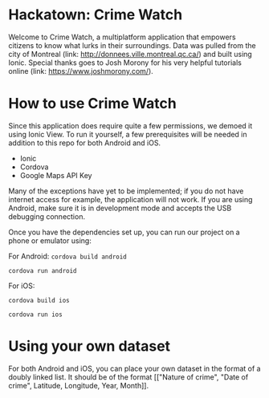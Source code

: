# Hackatown: Crime Watch

Welcome to Crime Watch, a multiplatform application that empowers citizens to know what lurks in their surroundings. Data was pulled from the city of Montreal (link: http://donnees.ville.montreal.qc.ca/) and built using Ionic. Special thanks goes to Josh Morony for his very helpful tutorials online (link: https://www.joshmorony.com/).

# How to use Crime Watch
Since this application does require quite a few permissions, we demoed it using Ionic View. To run it yourself, a few prerequisites will be needed in addition to this repo for both Android and iOS.

- Ionic
- Cordova
- Google Maps API Key

Many of the exceptions have yet to be implemented; if you do not have internet access for example, the application will not work. If you are using Android, make sure it is in development mode and accepts the USB debugging connection.

Once you have the dependencies set up, you can run our project on a phone or emulator using:

For Android:
`cordova build android`

`cordova run android`

For iOS:

`cordova build ios`

`cordova run ios`

# Using your own dataset
For both Android and iOS, you can place your own dataset in the format of a doubly linked list. It should be of the format [["Nature of crime", "Date of crime", Latitude, Longitude, Year, Month]].
